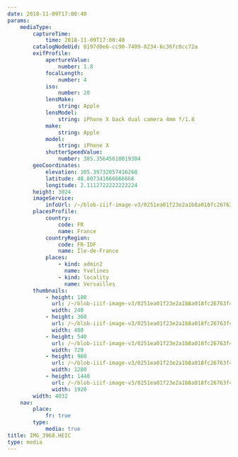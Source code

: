 ```yaml
---
date: 2018-11-09T17:00:40
params:
    mediaType:
        captureTime:
            time: 2018-11-09T17:00:40
        catalogNodeUid: 0197d0e6-cc90-7409-8234-6c36fc0cc72a
        exifProfile:
            apertureValue:
                number: 1.8
            focalLength:
                number: 4
            iso:
                number: 20
            lensMake:
                string: Apple
            lensModel:
                string: iPhone X back dual camera 4mm f/1.8
            make:
                string: Apple
            model:
                string: iPhone X
            shutterSpeedValue:
                number: 385.35645610019304
        geoCoordinates:
            elevation: 105.39732057416268
            latitude: 48.807341666666666
            longitude: 2.1112722222222224
        height: 3024
        imageService:
            infoUrl: /~/blob-iiif-image-v3/0251ea01f23e2a1b8a018fc26763f4b1c685a793ccc6001e3e7d7d4e850610f6/info.json
        placesProfile:
            country:
                code: FR
                name: France
            countryRegion:
                code: FR-IDF
                name: Île-de-France
            places:
                - kind: admin2
                  name: Yvelines
                - kind: locality
                  name: Versailles
        thumbnails:
            - height: 180
              url: /~/blob-iiif-image-v3/0251ea01f23e2a1b8a018fc26763f4b1c685a793ccc6001e3e7d7d4e850610f6/full/240%2C180/0/default.jpg
              width: 240
            - height: 360
              url: /~/blob-iiif-image-v3/0251ea01f23e2a1b8a018fc26763f4b1c685a793ccc6001e3e7d7d4e850610f6/full/480%2C360/0/default.jpg
              width: 480
            - height: 540
              url: /~/blob-iiif-image-v3/0251ea01f23e2a1b8a018fc26763f4b1c685a793ccc6001e3e7d7d4e850610f6/full/720%2C540/0/default.jpg
              width: 720
            - height: 960
              url: /~/blob-iiif-image-v3/0251ea01f23e2a1b8a018fc26763f4b1c685a793ccc6001e3e7d7d4e850610f6/full/1280%2C960/0/default.jpg
              width: 1280
            - height: 1440
              url: /~/blob-iiif-image-v3/0251ea01f23e2a1b8a018fc26763f4b1c685a793ccc6001e3e7d7d4e850610f6/full/1920%2C1440/0/default.jpg
              width: 1920
        width: 4032
    nav:
        place:
            fr: true
        type:
            media: true
title: IMG_3968.HEIC
type: media
---
```

